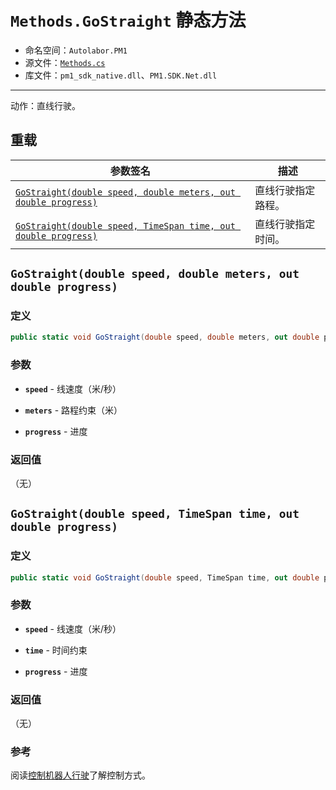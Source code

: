 # `Methods.GoStraight` 静态方法

- 命名空间：`Autolabor.PM1`
- 源文件：[`Methods.cs`](https://github.com/autolaborcenter/Autolabor.PM1.SDK.Net/blob/master/PM1.SDK.Net/PM1.SDK.Net/Methods.cs)
- 库文件：`pm1_sdk_native.dll`、`PM1.SDK.Net.dll`

------

动作：直线行驶。 

## 重载

| 参数签名                                                                               | 描述             |
| ------------------------------------------------------------------------------------- | ---------------- |
| <a href="#spatium">`GoStraight(double speed, double meters, out double progress)`</a> | 直线行驶指定路程。 |
| <a href="#time">`GoStraight(double speed, TimeSpan time, out double progress)`</a>    | 直线行驶指定时间。 |

<a name="spatium"></a>

## `GoStraight(double speed, double meters, out double progress)`

### 定义

```c#
public static void GoStraight(double speed, double meters, out double progress)
```

### 参数

* **`speed`** - 线速度（米/秒）

* **`meters`** - 路程约束（米）

* **`progress`** - 进度

### 返回值

（无）

<a name="time"></a>

## `GoStraight(double speed, TimeSpan time, out double progress)`

### 定义

```c#
public static void GoStraight(double speed, TimeSpan time, out double progress)
```

### 参数

* **`speed`** - 线速度（米/秒）

* **`time`** - 时间约束

* **`progress`** - 进度

### 返回值

（无）

<a name="参考"></a>

### 参考

阅读[控制机器人行驶](../../../concepts/drive)了解控制方式。